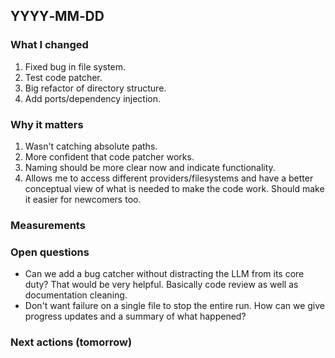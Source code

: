 ## YYYY‑MM‑DD

### What I changed

1. Fixed bug in file system.
2. Test code patcher.
3. Big refactor of directory structure.
4. Add ports/dependency injection.

### Why it matters

1. Wasn't catching absolute paths.
2. More confident that code patcher works.
3. Naming should be more clear now and indicate functionality.
4. Allows me to access different providers/filesystems and have a better conceptual
   view of what is needed to make the code work. Should make it easier for newcomers
   too.

### Measurements

### Open questions

- Can we add a bug catcher without distracting the LLM from its core duty? That would
  be very helpful. Basically code review as well as documentation cleaning.
- Don't want failure on a single file to stop the entire run. How can we give progress
  updates and a summary of what happened?

### Next actions (tomorrow)
